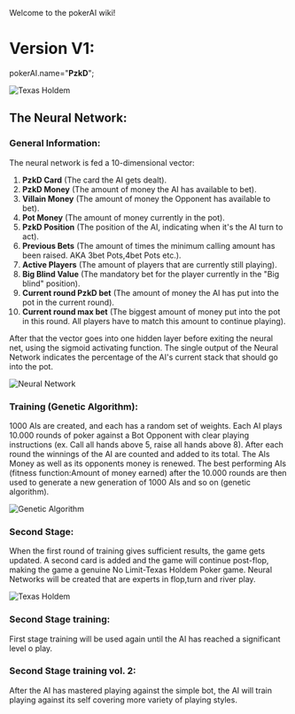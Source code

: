 Welcome to the pokerAI wiki!

# Version V1:



pokerAI.name="**PzkD**";

![Texas Holdem](https://cdnph.upi.com/svc/sv/upi_com/6431429965877/2015/1/96a868bf0161e635401d1daa83df8a0d/Brains-vs-AI-Computer-faces-poker-pros-in-no-limit-Texas-Holdem.jpg)

## The Neural Network:

### General Information:
The neural network is fed a 10-dimensional vector:

1. **PzkD Card** (The card the AI gets dealt).
2. **PzkD Money** (The amount of money the AI has available to bet).
3. **Villain Money** (The amount of money the Opponent has available to bet).
4. **Pot Money** (The amount of money currently in the pot).
5. **PzkD Position** (The position of the AI, indicating when it's the AI turn to act).
6. **Previous Bets** (The amount of times the minimum calling amount has been raised. AKA 3bet Pots,4bet Pots etc.). 
7. **Active Players** (The amount of players that are currently still playing).
8. **Big Blind Value** (The mandatory bet for the player currently in the "Big blind" position).
9. **Current round PzkD bet** (The amount of money the AI has put into the pot in the current round).
10. **Current round max bet** (The biggest amount of money put into the pot in this round. All players have to match this amount to continue playing).

After that the vector goes into one hidden layer before exiting the neural net, using the sigmoid activating function. The single output of the Neural Network indicates the percentage of the AI's current stack that should go into the pot.

![Neural Network](https://cdn-images-1.medium.com/max/1200/1*RGV6Bb3ChmVWsA8Q6Qth6Q.png)

### Training (Genetic Algorithm):

1000 AIs are created, and each has a random set of weights. Each AI plays 10.000 rounds of poker against a Bot Opponent with clear playing instructions (ex. Call all hands above 5, raise all hands above 8). After each round the winnings of the AI are counted and added to its total. The AIs Money as well as its opponents money is renewed. The best performing AIs (fitness function:Amount of money earned) after the 10.000 rounds are then used to generate a new generation of 1000 AIs and so on (genetic algorithm).

![Genetic Algorithm](https://s3-ap-south-1.amazonaws.com/av-blog-media/wp-content/uploads/2017/07/22175311/gadiagram-300x196.png)

### Second Stage:
When the first round of training gives sufficient results, the game gets updated. A second card is added and the game will continue post-flop, making the game a genuine No Limit-Texas Holdem Poker game. Neural Networks will be created that are experts in flop,turn and river play.

![Texas Holdem](http://www.topfivepoker.com/wp-content/uploads/texasholdem.jpg)

### Second Stage training:
First stage training will be used again until the AI has reached a significant level o play.

### Second Stage training vol. 2:
 After the AI has mastered playing against the simple bot, the AI will train playing against its self covering more variety of playing styles.


